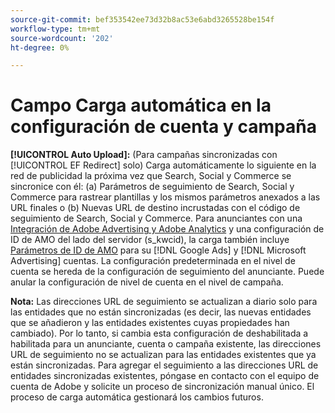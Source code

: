```yaml
---
source-git-commit: bef353542ee73d32b8ac53e6abd3265528be154f
workflow-type: tm+mt
source-wordcount: '202'
ht-degree: 0%

---
```

# Campo Carga automática en la configuración de cuenta y campaña

**[!UICONTROL Auto Upload]:** (Para campañas sincronizadas con [!UICONTROL EF Redirect] solo) Carga automáticamente lo siguiente en la red de publicidad la próxima vez que Search, Social y Commerce se sincronice con él: (a) Parámetros de seguimiento de Search, Social y Commerce para rastrear plantillas y los mismos parámetros anexados a las URL finales o (b) Nuevas URL de destino incrustadas con el código de seguimiento de Search, Social y Commerce. Para anunciantes con una [Integración de Adobe Advertising y Adobe Analytics](https://experienceleague.adobe.com/docs/advertising/integrations/analytics/overview.html) y una configuración de ID de AMO del lado del servidor (s_kwcid), la carga también incluye [Parámetros de ID de AMO](/help/integrations/analytics/ids.md#amo-id) para su [!DNL Google Ads] y [!DNL Microsoft Advertising] cuentas. La configuración predeterminada en el nivel de cuenta se hereda de la configuración de seguimiento del anunciante. Puede anular la configuración de nivel de cuenta en el nivel de campaña.

**Nota:** Las direcciones URL de seguimiento se actualizan a diario solo para las entidades que no están sincronizadas (es decir, las nuevas entidades que se añadieron y las entidades existentes cuyas propiedades han cambiado). Por lo tanto, si cambia esta configuración de deshabilitada a habilitada para un anunciante, cuenta o campaña existente, las direcciones URL de seguimiento no se actualizan para las entidades existentes que ya están sincronizadas. Para agregar el seguimiento a las direcciones URL de entidades sincronizadas existentes, póngase en contacto con el equipo de cuenta de Adobe y solicite un proceso de sincronización manual único. El proceso de carga automática gestionará los cambios futuros.
